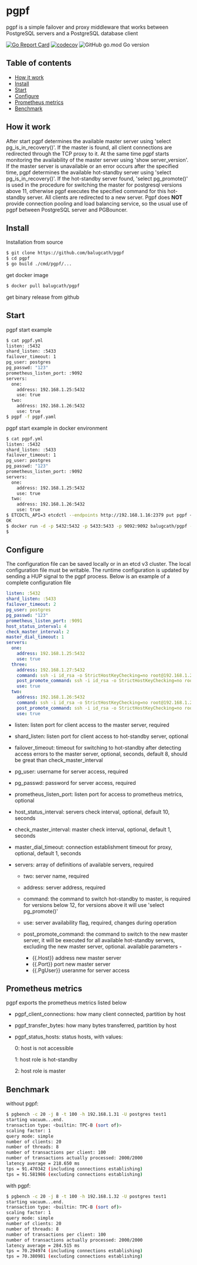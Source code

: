 # pgpf

pgpf is a simple failover and proxy middleware that works between PostgreSQL servers and a PostgreSQL database client

[![Go Report Card](https://goreportcard.com/badge/github.com/balugcath/pgpf?style=flat-square)](https://goreportcard.com/report/github.com/balugcath/pgpf)
[![codecov](https://codecov.io/gh/balugcath/pgpf/branch/master/graph/badge.svg)](https://codecov.io/gh/balugcath/pgpf)
![GitHub go.mod Go version](https://img.shields.io/github/go-mod/go-version/balugcath/pgpf)

## Table of contents

- [How it work](#how-it-work)
- [Install](#install)
- [Start](#start)
- [Configure](#configure)
- [Prometheus metrics](#prometheus_metrics)
- [Benchmark](#benchmark)

## How it work

After start pgpf determines the available master server using 'select pg_is_in_recovery()'. If the master is found, all client connections are redirected through the TCP proxy to it. At the same time pgpf starts monitoring the availability of the master server using 'show server_version'. If the master server is unavailable or an error occurs after the specified time, pgpf determines the available hot-standby server using 'select pg_is_in_recovery()'. If the hot-standby server found, 'select pg_promote()' is used in the procedure for switching the master for postgresql versions above 11, otherwise pgpf executes the specified command for this hot-standby server. All clients are redirected to a new server. Pgpf does **NOT** provide connection pooling and load balancing service, so the usual use of pgpf between PostgreSQL server and PGBouncer.

## Install

Installation from source

```sh
$ git clone https://github.com/balugcath/pgpf
$ cd pgpf
$ go build ./cmd/pgpf/...
```

get docker image

```sh
$ docker pull balugcath/pgpf
```

get binary release from github

## Start

pgpf start example

```sh
$ cat pgpf.yml
listen: :5432
shard_listen: :5433
failover_timeout: 1
pg_user: postgres
pg_passwd: "123"
prometheus_listen_port: :9092
servers:
  one:
    address: 192.168.1.25:5432
    use: true
  two:
    address: 192.168.1.26:5432
    use: true
$ pgpf -f pgpf.yaml
```

pgpf start example in docker environment

```sh
$ cat pgpf.yml
listen: :5432
shard_listen: :5433
failover_timeout: 1
pg_user: postgres
pg_passwd: "123"
prometheus_listen_port: :9092
servers:
  one:
    address: 192.168.1.25:5432
    use: true
  two:
    address: 192.168.1.26:5432
    use: true
$ ETCDCTL_API=3 etcdctl --endpoints http://192.168.1.16:2379 put pgpf < pgpf.yml
OK
$ docker run -d -p 5432:5432 -p 5433:5433 -p 9092:9092 balugcath/pgpf -e http://192.168.1.16:2379 -k pgpf
$
```

## Configure

The configuration file can be saved locally or in an etcd v3 cluster. The local configuration file must be writable. The runtime configuration is updated by sending a HUP signal to the pgpf process. Below is an example of a complete configuration file

```yaml
listen: :5432
shard_listen: :5433
failover_timeout: 2
pg_user: postgres
pg_passwd: "123"
prometheus_listen_port: :9091
host_status_interval: 4
check_master_interval: 2
master_dial_timeout: 1
servers:
  one:
    address: 192.168.1.25:5432
    use: true
  three:
    address: 192.168.1.27:5432
    command: ssh -i id_rsa -o StrictHostKeyChecking=no root@192.168.1.27 touch /var/lib/postgresql/12/data/failover_triggerr
    post_promote_command: ssh -i id_rsa -o StrictHostKeyChecking=no root@192.168.1.27 /root/change_master.sh {{.Host}} {{.Port}} {{.PgUser}}
    use: true
  two:
    address: 192.168.1.26:5432
    command: ssh -i id_rsa -o StrictHostKeyChecking=no root@192.168.1.26 touch /var/lib/postgresql/12/data/failover_triggerr
    post_promote_command: ssh -i id_rsa -o StrictHostKeyChecking=no root@192.168.1.26 /root/change_master.sh {{.Host}} {{.Port}} {{.PgUser}}
    use: true
```

- listen: listen port for client access to the master server, required

- shard_listen: listen port for client access to hot-standby server, optional

- failover_timeout: timeout for switching to hot-standby after detecting access errors to the master server, optional, seconds, default 8, should be great than check_master_interval

- pg_user: username for server access, required

- pg_passwd: password for server access, required

- prometheus_listen_port: listen port for access to prometheus metrics, optional

- host_status_interval: servers check interval, optional, default 10, seconds 

- check_master_interval: master check interval, optional, default 1, seconds

- master_dial_timeout: connection establishment timeout for proxy, optional, default 1, seconds

- servers: array of definitions of available servers, required

  - two: server name, required

  - address: server address, required

  - command: the command to switch hot-standby to master, is required for versions below 12, for versions above it will use 'select pg_promote()'

  - use: server availability flag, required, changes during operation

  - post_promote_command: the command to switch to the new master server, it will be executed for all available hot-standby servers, excluding the new master server, optional. available parameters -
    - {{.Host}} address new master server
    - {{.Port}} port new master server
    - {{.PgUser}} useranme for server access

## Prometheus metrics

pgpf exports the prometheus metrics listed below

- pgpf_client_connections: how many client connected, partition by host
- pgpf_transfer_bytes: how many bytes transferred, partition by host
- pgpf_status_hosts: status hosts, with values:

    0: host is not accessible

    1: host role is hot-standby

    2: host role is master

## Benchmark

without pgpf:

```sh
$ pgbench -c 20 -j 8 -t 100 -h 192.168.1.31 -U postgres test1
starting vacuum...end.
transaction type: <builtin: TPC-B (sort of)>
scaling factor: 1
query mode: simple
number of clients: 20
number of threads: 8
number of transactions per client: 100
number of transactions actually processed: 2000/2000
latency average = 218.650 ms
tps = 91.470342 (including connections establishing)
tps = 91.581986 (excluding connections establishing)
```

with pgpf:

```sh
$ pgbench -c 20 -j 8 -t 100 -h 192.168.1.32 -U postgres test1
starting vacuum...end.
transaction type: <builtin: TPC-B (sort of)>
scaling factor: 1
query mode: simple
number of clients: 20
number of threads: 8
number of transactions per client: 100
number of transactions actually processed: 2000/2000
latency average = 284.515 ms
tps = 70.294974 (including connections establishing)
tps = 70.380981 (excluding connections establishing)
```
